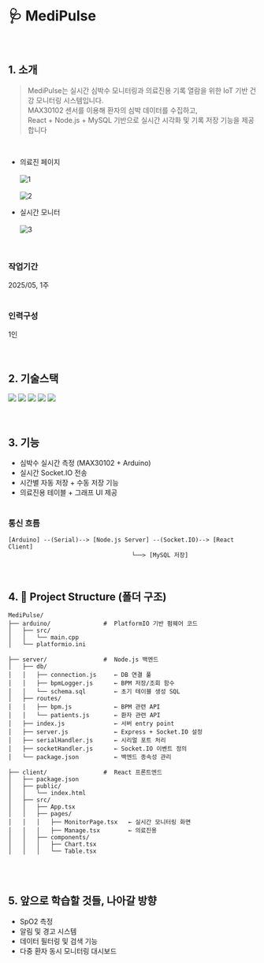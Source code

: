 # 🩺 MediPulse
<br />

## 1. 소개
> MediPulse는 실시간 심박수 모니터링과 의료진용 기록 열람을 위한 IoT 기반 건강 모니터링 시스템입니다. <br />
> MAX30102 센서를 이용해 환자의 심박 데이터를 수집하고,   <br />
>React + Node.js + MySQL 기반으로 실시간 시각화 및 기록 저장 기능을 제공합니다 <br />

<br /> 

- 의료진 페이지 <br />  <br />
![1](https://github.com/user-attachments/assets/4986c642-6726-4ddd-9257-e5c436c26bf4)  <br />  <br />
![2](https://github.com/user-attachments/assets/72212c50-b6b8-421f-814c-bd89b62aa376) <br />


 
- 실시간 모니터  <br />  <br />
![3](https://github.com/user-attachments/assets/99946337-239d-4439-ba42-fbfa2c477726) <br />

<br /> 

### 작업기간
2025/05, 1주
<br /><br />

### 인력구성
1인
<br /><br /><br />

## 2. 기술스택

<img src="https://img.shields.io/badge/arduino-00878F?style=for-the-badge&logo=Arduino&logoColor=white">  <img src="https://img.shields.io/badge/c++-00599C?style=for-the-badge&logo=c%2B%2B&logoColor=white"> <img src="https://img.shields.io/badge/react-61DAFB?style=for-the-badge&logo=react&logoColor=black"> <img src="https://img.shields.io/badge/node.js-339933?style=for-the-badge&logo=Node.js&logoColor=white">   <img src="https://img.shields.io/badge/mysql-4479A1?style=for-the-badge&logo=mysql&logoColor=white">  <br /><br /> <br />


## 3. 기능 
- 심박수 실시간 측정 (MAX30102 + Arduino)
- 실시간 Socket.IO 전송
- 시간별 자동 저장 + 수동 저장 기능
- 의료진용 테이블 + 그래프 UI 제공
<br /><br />

### 통신 흐름
```
[Arduino] --(Serial)--> [Node.js Server] --(Socket.IO)--> [React Client]
                                   └──> [MySQL 저장]
```
<br />

## 4. 📂 Project Structure (폴더 구조)
```
MediPulse/
├── arduino/               #  PlatformIO 기반 펌웨어 코드
│   ├── src/
│   │   └── main.cpp
│   └── platformio.ini

├── server/                #  Node.js 백엔드
│   ├── db/
│   │   ├── connection.js     ← DB 연결 풀
│   │   ├── bpmLogger.js      ← BPM 저장/조회 함수
│   │   └── schema.sql        ← 초기 테이블 생성 SQL
│   ├── routes/
│   │   ├── bpm.js            ← BPM 관련 API
│   │   └── patients.js       ← 환자 관련 API
│   ├── index.js              ← 서버 entry point
│   ├── server.js             ← Express + Socket.IO 설정
│   ├── serialHandler.js      ← 시리얼 포트 처리
│   ├── socketHandler.js      ← Socket.IO 이벤트 정의
│   └── package.json          ← 백엔드 종속성 관리

├── client/                #  React 프론트엔드
│   ├── package.json
│   ├── public/
│   │   └── index.html
│   ├── src/
│   │   ├── App.tsx
│   │   ├── pages/
│   │   │   ├── MonitorPage.tsx   ← 실시간 모니터링 화면
│   │   │   ├── Manage.tsx        ← 의료진용
│   │   ├── components/
│   │   │   ├── Chart.tsx
│   │   │   └── Table.tsx

```
<br /><br />

## 5. 앞으로 학습할 것들, 나아갈 방향
- SpO2 측정
- 알림 및 경고 시스템 
- 데이터 필터링 및 검색 기능
- 다중 환자 동시 모니터링 대시보드
  
<br /><br /> <br /> 
